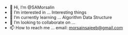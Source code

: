 - 👋 Hi, I’m @SAMorsalin
- 👀 I’m interested in ... Interesting things
- 🌱 I’m currently learning ... Algorithm Data Structure
- 💞️ I’m looking to collaborate on ...
- 📫 How to reach me ... email: morsainsajeeb@gmail.com

<!---
SAMorsalin/SAMorsalin is a ✨ special ✨ repository because its `README.md` (this file) appears on your GitHub profile.
You can click the Preview link to take a look at your changes.
--->
